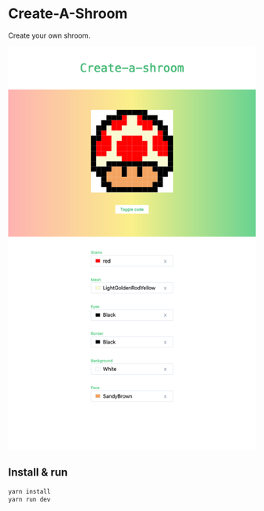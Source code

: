 # Create-A-Shroom

Create your own shroom.

![Screenshot of "Create-A-Shroom"](./docs/screenshot.png)

## Install & run

```shell
yarn install
yarn run dev
```
